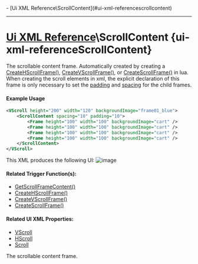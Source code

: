 <div id="toc" markdown="1">
- [Ui XML Reference\ScrollContent](#ui-xml-referencescrollcontent)

</div>

***

# [Ui XML Reference](Ui-XML)\\ScrollContent {ui-xml-referenceScrollContent}

[](overview-start)

The scrollable content frame. Automatically created by creating a [CreateHScrollFrame()](Trigger-API-Reference-DCEI-Functions-Custom-UI#transform-createhscrollframetransform-parent), [CreateVScrollFrame()](Trigger-API-Reference-DCEI-Functions-Custom-UI#transform-createvscrollframetransform-parent), or [CreateScrollFrame()](Trigger-API-Reference-DCEI-Functions-Custom-UI#transform-createscrollframetransform-parent) in lua. When creating the scroll elements in xml, the explicit declaration of this frame is only necessary to set the [padding](Ui-XML-CommonAttributes#padding) and [spacing](Ui-XML-CommonAttributes#spacing) for the child frames.

#### Example Usage
[](example-usage-start)
```xml
<VScroll height="200" width="120" backgroundImage="frame01_blue">
    <ScrollContent spacing="10" padding="10">
        <Frame height="100" width="100" backgroundImage="cart" />
        <Frame height="100" width="100" backgroundImage="cart" />
        <Frame height="100" width="100" backgroundImage="cart" />
        <Frame height="100" width="100" backgroundImage="cart" />
    </ScrollContent>
</VScroll>
```
This XML produces the following UI:
![image](https://user-images.githubusercontent.com/34138206/149569052-04897229-cddd-4c6e-8b49-64d966ab46db.png)

[](example-usage-end)

[](extra-section-start)
#### Related Trigger Function(s):
- [GetScrollFrameContent()](Trigger-API-Reference-DCEI-Functions-Custom-UI#transform-getscrollframecontenttransform-parent)
- [CreateHScrollFrame()](Trigger-API-Reference-DCEI-Functions-Custom-UI#transform-createhscrollframetransform-parent)
- [CreateVScrollFrame()](Trigger-API-Reference-DCEI-Functions-Custom-UI#transform-createvscrollframetransform-parent)
- [CreateScrollFrame()](Trigger-API-Reference-DCEI-Functions-Custom-UI#transform-createscrollframetransform-parent)

#### Related UI XML Properties:
- [VScroll](Ui-XML-VScroll)
- [HScroll](Ui-XML-HScroll)
- [Scroll](Ui-XML-Scroll)
[](extra-section-end)

[](overview-end)

The scrollable content frame.

